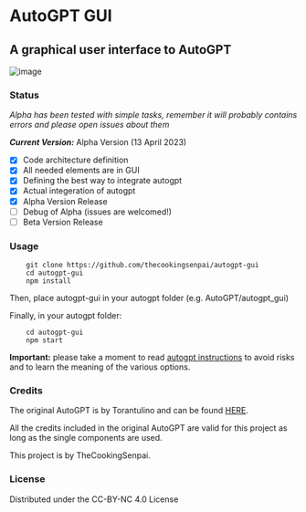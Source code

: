 # AutoGPT GUI

## A graphical user interface to AutoGPT

![image](https://user-images.githubusercontent.com/67682496/231631881-72ad9cc9-56d7-447c-bbb5-5fa407897f0a.png)


### Status

*Alpha has been tested with simple tasks, remember it will probably contains errors and please open issues about them*

***Current Version:*** Alpha Version (13 April 2023)

- [x] Code architecture definition
- [x] All needed elements are in GUI
- [x] Defining the best way to integrate autogpt
- [x] Actual integeration of autogpt
- [x] Alpha Version Release
- [ ] Debug of Alpha (issues are welcomed!)
- [ ] Beta Version Release

### Usage

        git clone https://github.com/thecookingsenpai/autogpt-gui
        cd autogpt-gui
        npm install

Then, place autogpt-gui in your autogpt folder (e.g. AutoGPT/autogpt_gui)

Finally, in your autogpt folder:

        cd autogpt-gui
        npm start

**Important:** please take a moment to read [autogpt instructions](https://github.com/Torantulino/Auto-GPT#usage) to avoid risks and to learn the meaning of the various options.

### Credits

The original AutoGPT is by Torantulino and can be found [HERE](https://github.com/Torantulino/Auto-GPT).

All the credits included in the original AutoGPT are valid for this project as long as the single components are used.

This project is by TheCookingSenpai.

### License

Distributed under the CC-BY-NC 4.0 License
